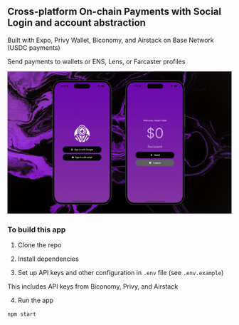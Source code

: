 ## Cross-platform On-chain Payments with Social Login and account abstraction

Built with Expo, Privy Wallet, Biconomy, and Airstack on Base Network (USDC payments)

Send payments to wallets or ENS, Lens, or Farcaster profiles

![Cross-platform On-chain Payments with Social Login and account abstraction](header.png)

### To build this app

1. Clone the repo

2. Install dependencies

3. Set up API keys and other configuration in `.env` file (see `.env.example`)

This includes API keys from Biconomy, Privy, and Airstack

4. Run the app

```sh
npm start
```
